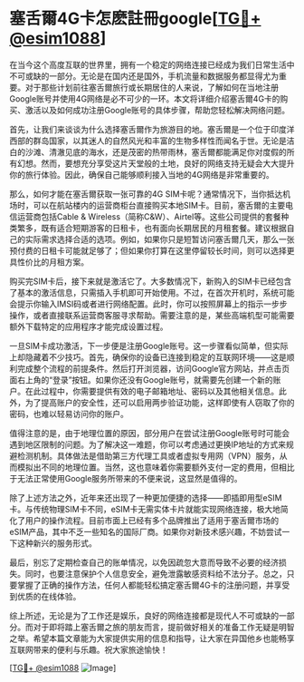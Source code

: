# 塞舌爾4G卡怎麽註冊google[[TG💪+ @esim1088](https://t.me/s/esim1088)]

在当今这个高度互联的世界里，拥有一个稳定的网络连接已经成为我们日常生活中不可或缺的一部分。无论是在国内还是国外，手机流量和数据服务都显得尤为重要。对于那些计划前往塞舌爾旅行或长期居住的人来说，了解如何在当地注册Google账号并使用4G网络是必不可少的一环。本文将详细介绍塞舌爾4G卡的购买、激活以及如何成功注册Google账号的具体步骤，帮助您轻松解决网络问题。

首先，让我们来谈谈为什么选择塞舌爾作为旅游目的地。塞舌爾是一个位于印度洋西部的群岛国家，以其迷人的自然风光和丰富的生物多样性而闻名于世。无论是洁白的沙滩、清澈见底的海水，还是茂密的热带雨林，塞舌爾都能满足你对度假的所有幻想。然而，要想充分享受这片天堂般的土地，良好的网络支持无疑会大大提升你的旅行体验。因此，确保自己能够顺利接入当地的4G网络是非常重要的。

那么，如何才能在塞舌爾获取一张可靠的4G SIM卡呢？通常情况下，当你抵达机场时，可以在航站楼内的运营商柜台直接购买本地SIM卡。目前，塞舌爾的主要电信运营商包括Cable & Wireless（简称C&W）、Airtel等。这些公司提供的套餐种类繁多，既有适合短期游客的日租卡，也有面向长期居民的月租套餐。建议根据自己的实际需求选择合适的选项。例如，如果你只是短暂访问塞舌爾几天，那么一张预付费的日租卡可能就足够了；但如果你打算在这里停留较长时间，则可以选择更具性价比的月租方案。

购买完SIM卡后，接下来就是激活它了。大多数情况下，新购入的SIM卡已经包含了基本的激活信息，只需插入手机即可开始使用。不过，在首次开机时，系统可能会提示你输入IMSI码或者进行网络配置。此时，你可以按照屏幕上的指示一步步操作，或者直接联系运营商客服寻求帮助。需要注意的是，某些高端机型可能需要额外下载特定的应用程序才能完成设置过程。

一旦SIM卡成功激活，下一步便是注册Google账号。这一步骤看似简单，但实际上却隐藏着不少技巧。首先，确保你的设备已连接到稳定的互联网环境——这是顺利完成整个流程的前提条件。然后打开浏览器，访问Google官方网站，并点击页面右上角的“登录”按钮。如果你还没有Google账号，就需要先创建一个新的账户。在此过程中，你需要提供有效的电子邮箱地址、密码以及其他相关信息。此外，为了提高账户的安全性，还可以启用两步验证功能，这样即使有人窃取了你的密码，也难以轻易访问你的账户。

值得注意的是，由于地理位置的原因，部分用户在尝试注册Google账号时可能会遇到地区限制的问题。为了解决这一难题，你可以考虑通过更换IP地址的方式来规避检测机制。具体做法是借助第三方代理工具或者虚拟专用网（VPN）服务，从而模拟出不同的地理位置。当然，这也意味着你需要额外支付一定的费用，但相比于无法正常使用Google服务所带来的不便来说，这显然是值得的。

除了上述方法之外，近年来还出现了一种更加便捷的选择——即插即用型eSIM卡。与传统物理SIM卡不同，eSIM卡无需实体卡片就能实现网络连接，极大地简化了用户的操作流程。目前市面上已经有多个品牌推出了适用于塞舌爾市场的eSIM产品，其中不乏一些知名的国际厂商。如果你对新技术感兴趣，不妨尝试一下这种新兴的服务形式。

最后，别忘了定期检查自己的账单情况，以免因疏忽大意而导致不必要的经济损失。同时，也要注意保护个人信息安全，避免泄露敏感资料给不法分子。总之，只要掌握了正确的操作方法，任何人都能轻松搞定塞舌爾4G卡的注册问题，并享受到优质的在线体验。

综上所述，无论是为了工作还是娱乐，良好的网络连接都是现代人不可或缺的一部分。而对于即将踏上塞舌爾之旅的朋友而言，提前做好相关的准备工作无疑是明智之举。希望本篇文章能为大家提供实用的信息和指导，让大家在异国他乡也能畅享互联网带来的便利与乐趣。祝大家旅途愉快！

[[TG💪+ @esim1088](https://t.me/s/esim1088) ![Image](https://i.postimg.cc/4NQfJmqS/Snipaste-2025-05-13-00-14-12.png)]